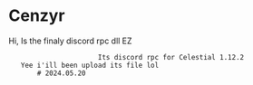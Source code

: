 # Cenzyr
Hi, Is the finaly discord rpc dll EZ


                          Its discord rpc for Celestial 1.12.2
       Yee i'ill been upload its file lol
           # 2024.05.20

